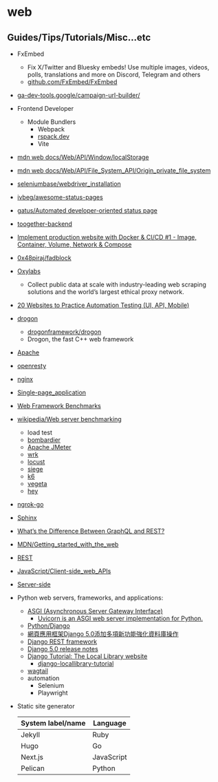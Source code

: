 # web

## Guides/Tips/Tutorials/Misc...etc

* FxEmbed
    * Fix X/Twitter and Bluesky embeds! Use multiple images, videos, polls, translations and more on Discord, Telegram and others
    * [github.com/FxEmbed/FxEmbed](https://github.com/FxEmbed/FxEmbed)
* [ga-dev-tools.google/campaign-url-builder/](https://ga-dev-tools.google/campaign-url-builder/)
* Frontend Developer
    * Module Bundlers
        * Webpack
        * [rspack.dev](https://rspack.dev/)
        * Vite

* [mdn web docs/Web/API/Window/localStorage](https://developer.mozilla.org/en-US/docs/Web/API/Window/localStorage)
* [mdn web docs/Web/API/File_System_API/Origin_private_file_system](https://developer.mozilla.org/en-US/docs/Web/API/File_System_API/Origin_private_file_system)
* [seleniumbase/webdriver_installation](https://seleniumbase.io/help_docs/webdriver_installation/)
* [ivbeg/awesome-status-pages](https://github.com/ivbeg/awesome-status-pages)
* [gatus/Automated developer-oriented status page](https://github.com/TwiN/gatus)
* [toogether-backend](https://github.com/blackdesert575/toogether-backend)
* [Implement production website with Docker & CI/CD #1 - Image, Container, Volume, Network & Compose](https://blog.zjzhang.org/post/Auth-with-JWT-in-React-and-Django-part3)
* [0x48piraj/fadblock](https://github.com/0x48piraj/fadblock)
* [Oxylabs](https://oxylabs.io/)
    * Collect public data at scale with industry-leading web scraping solutions and the world’s largest ethical proxy network.
* [20 Websites to Practice Automation Testing (UI, API, Mobile)](https://ultimateqa.com/dummy-automation-websites/)
* [drogon](https://drogon.org/)
    * [drogonframework/drogon](https://github.com/drogonframework/drogon)
    * Drogon, the fast C++ web framework
* [Apache](https://httpd.apache.org/)
* [openresty](https://openresty.org/en/)
* [nginx](https://nginx.org/)
* [Single-page_application](https://en.wikipedia.org/wiki/Single-page_application)
* [Web Framework Benchmarks](https://www.techempower.com/benchmarks/#section=data-r21)
* [wikipedia/Web server benchmarking](https://en.wikipedia.org/wiki/Web_server_benchmarking)
    * load test
    * [bombardier](https://github.com/codesenberg/bombardier)
    * [Apache JMeter](https://jmeter.apache.org/)
    * [wrk](https://github.com/wg/wrk)
    * [locust](https://locust.io/)
    * [siege](https://github.com/JoeDog/siege/)
    * [k6](https://k6.io/)
    * [vegeta](https://github.com/tsenart/vegeta)
    * [hey](https://github.com/rakyll/hey)
* [ngrok-go](https://github.com/ngrok/ngrok-go)
* [Sphinx](https://www.sphinx-doc.org/en/master/)
* [What’s the Difference Between GraphQL and REST?](https://aws.amazon.com/compare/the-difference-between-graphql-and-rest/?nc1=h_ls)
* [MDN/Getting_started_with_the_web](https://developer.mozilla.org/en-US/docs/Learn/Getting_started_with_the_web)
* [REST](https://developer.mozilla.org/en-US/docs/Glossary/REST)
* [JavaScript/Client-side_web_APIs](https://developer.mozilla.org/en-US/docs/Learn/JavaScript/Client-side_web_APIs/Introduction)
* [Server-side](https://developer.mozilla.org/en-US/docs/Learn/Server-side)
* Python web servers, frameworks, and applications:
    * [ASGI (Asynchronous Server Gateway Interface)](https://asgi.readthedocs.io/en/latest/)
        * [Uvicorn is an ASGI web server implementation for Python.](https://www.uvicorn.org/)
    * [Python/Django](https://developer.mozilla.org/en-US/docs/Learn/Server-side/Django)
    * [網頁應用框架Django 5.0添加多項新功能強化資料庫操作](https://www.ithome.com.tw/news/160213)
    * [Django REST framework](https://www.django-rest-framework.org/)
    * [Django 5.0 release notes](https://docs.djangoproject.com/en/5.0/releases/5.0/)
    * [Django Tutorial: The Local Library website](https://developer.mozilla.org/en-US/docs/Learn/Server-side/Django/Tutorial_local_library_website)
        * [django-locallibrary-tutorial](https://github.com/mdn/django-locallibrary-tutorial)
    * [wagtail](https://github.com/wagtail/wagtail)
    * automation
        * Selenium
        * Playwright
* Static site generator

    |  System label/name   | Language  |
    |  ----  | ----  |
    | Jekyll  | Ruby |
    | Hugo  | Go |
    | Next.js  | JavaScript |
    | Pelican  | Python |